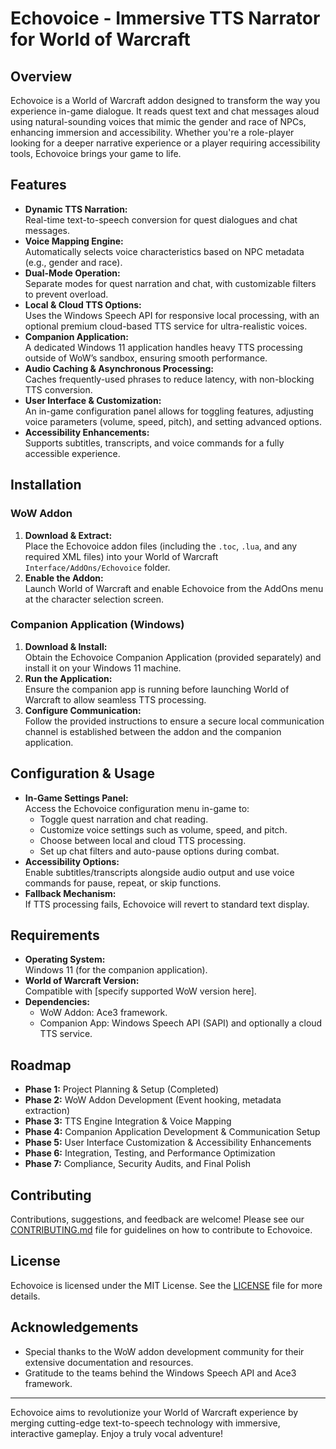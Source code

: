 # Echovoice - Immersive TTS Narrator for World of Warcraft

## Overview
Echovoice is a World of Warcraft addon designed to transform the way you experience in-game dialogue. It reads quest text and chat messages aloud using natural-sounding voices that mimic the gender and race of NPCs, enhancing immersion and accessibility. Whether you're a role-player looking for a deeper narrative experience or a player requiring accessibility tools, Echovoice brings your game to life.

## Features
- **Dynamic TTS Narration:**  
  Real-time text-to-speech conversion for quest dialogues and chat messages.
- **Voice Mapping Engine:**  
  Automatically selects voice characteristics based on NPC metadata (e.g., gender and race).
- **Dual-Mode Operation:**  
  Separate modes for quest narration and chat, with customizable filters to prevent overload.
- **Local & Cloud TTS Options:**  
  Uses the Windows Speech API for responsive local processing, with an optional premium cloud-based TTS service for ultra-realistic voices.
- **Companion Application:**  
  A dedicated Windows 11 application handles heavy TTS processing outside of WoW’s sandbox, ensuring smooth performance.
- **Audio Caching & Asynchronous Processing:**  
  Caches frequently-used phrases to reduce latency, with non-blocking TTS conversion.
- **User Interface & Customization:**  
  An in-game configuration panel allows for toggling features, adjusting voice parameters (volume, speed, pitch), and setting advanced options.
- **Accessibility Enhancements:**  
  Supports subtitles, transcripts, and voice commands for a fully accessible experience.

## Installation

### WoW Addon
1. **Download & Extract:**  
   Place the Echovoice addon files (including the `.toc`, `.lua`, and any required XML files) into your World of Warcraft `Interface/AddOns/Echovoice` folder.
2. **Enable the Addon:**  
   Launch World of Warcraft and enable Echovoice from the AddOns menu at the character selection screen.

### Companion Application (Windows)
1. **Download & Install:**  
   Obtain the Echovoice Companion Application (provided separately) and install it on your Windows 11 machine.
2. **Run the Application:**  
   Ensure the companion app is running before launching World of Warcraft to allow seamless TTS processing.
3. **Configure Communication:**  
   Follow the provided instructions to ensure a secure local communication channel is established between the addon and the companion application.

## Configuration & Usage
- **In-Game Settings Panel:**  
  Access the Echovoice configuration menu in-game to:
  - Toggle quest narration and chat reading.
  - Customize voice settings such as volume, speed, and pitch.
  - Choose between local and cloud TTS processing.
  - Set up chat filters and auto-pause options during combat.
- **Accessibility Options:**  
  Enable subtitles/transcripts alongside audio output and use voice commands for pause, repeat, or skip functions.
- **Fallback Mechanism:**  
  If TTS processing fails, Echovoice will revert to standard text display.

## Requirements
- **Operating System:**  
  Windows 11 (for the companion application).
- **World of Warcraft Version:**  
  Compatible with [specify supported WoW version here].
- **Dependencies:**  
  - WoW Addon: Ace3 framework.
  - Companion App: Windows Speech API (SAPI) and optionally a cloud TTS service.

## Roadmap
- **Phase 1:** Project Planning & Setup (Completed)
- **Phase 2:** WoW Addon Development (Event hooking, metadata extraction)
- **Phase 3:** TTS Engine Integration & Voice Mapping
- **Phase 4:** Companion Application Development & Communication Setup
- **Phase 5:** User Interface Customization & Accessibility Enhancements
- **Phase 6:** Integration, Testing, and Performance Optimization
- **Phase 7:** Compliance, Security Audits, and Final Polish

## Contributing
Contributions, suggestions, and feedback are welcome! Please see our [CONTRIBUTING.md](CONTRIBUTING.md) file for guidelines on how to contribute to Echovoice.

## License
Echovoice is licensed under the MIT License. See the [LICENSE](LICENSE) file for more details.

## Acknowledgements
- Special thanks to the WoW addon development community for their extensive documentation and resources.
- Gratitude to the teams behind the Windows Speech API and Ace3 framework.

---

Echovoice aims to revolutionize your World of Warcraft experience by merging cutting-edge text-to-speech technology with immersive, interactive gameplay. Enjoy a truly vocal adventure!
